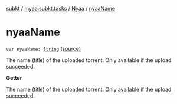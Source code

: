 [subkt](../../index.md) / [myaa.subkt.tasks](../index.md) / [Nyaa](index.md) / [nyaaName](./nyaa-name.md)

# nyaaName

`var nyaaName: `[`String`](https://kotlinlang.org/api/latest/jvm/stdlib/kotlin/-string/index.html) [(source)](https://github.com/Myaamori/SubKt/blob/0.1.10/src/main/kotlin/myaa/subkt/tasks/tasks.kt#L967)

The name (title) of the uploaded torrent.
Only available if the upload succeeded.

**Getter**

The name (title) of the uploaded torrent.
Only available if the upload succeeded.


